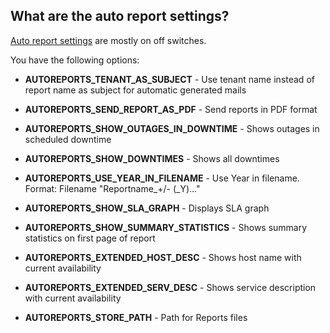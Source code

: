 [//]: # (Links)
[Auto report settings]: /autoreport_module/autoreport_settings "Auto report settings"

[//]: # (Pictures)

[//]: # (Content)

## What are the auto report settings?

[Auto report settings] are mostly on off switches.

You have the following options:

* **AUTOREPORTS_TENANT_AS_SUBJECT** - Use tenant name instead of report name as subject for automatic generated mails

* **AUTOREPORTS_SEND_REPORT_AS_PDF** - Send reports in PDF format

* **AUTOREPORTS_SHOW_OUTAGES_IN_DOWNTIME** - Shows outages in scheduled downtime

* **AUTOREPORTS_SHOW_DOWNTIMES** - Shows all downtimes

* **AUTOREPORTS_USE_YEAR_IN_FILENAME** - Use Year in filename. Format: Filename "Reportname_+/- (_Y)..."

* **AUTOREPORTS_SHOW_SLA_GRAPH** - Displays SLA graph

* **AUTOREPORTS_SHOW_SUMMARY_STATISTICS** - Shows summary statistics on first page of report

* **AUTOREPORTS_EXTENDED_HOST_DESC** - Shows host name with current availability

* **AUTOREPORTS_EXTENDED_SERV_DESC** - Shows service description with current availability

* **AUTOREPORTS_STORE_PATH** - Path for Reports files

